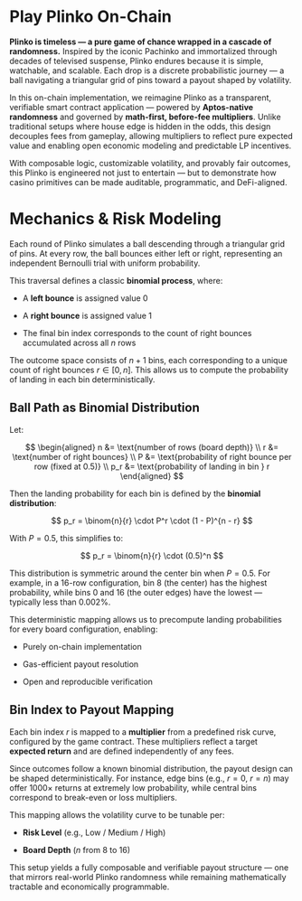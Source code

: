 # Play Plinko On-Chain

**Plinko is timeless — a pure game of chance wrapped in a cascade of randomness.** Inspired by the iconic Pachinko and immortalized through decades of televised suspense, Plinko endures because it is simple, watchable, and scalable. Each drop is a discrete probabilistic journey — a ball navigating a triangular grid of pins toward a payout shaped by volatility.

In this on-chain implementation, we reimagine Plinko as a transparent, verifiable smart contract application — powered by **Aptos-native randomness** and governed by **math-first, before-fee multipliers**. Unlike traditional setups where house edge is hidden in the odds, this design decouples fees from gameplay, allowing multipliers to reflect pure expected value and enabling open economic modeling and predictable LP incentives.

With composable logic, customizable volatility, and provably fair outcomes, this Plinko is engineered not just to entertain — but to demonstrate how casino primitives can be made auditable, programmatic, and DeFi-aligned.

# Mechanics & Risk Modeling

Each round of Plinko simulates a ball descending through a triangular grid of pins. At every row, the ball bounces either left or right, representing an independent Bernoulli trial with uniform probability.

This traversal defines a classic **binomial process**, where:

- A **left bounce** is assigned value $0$
    
- A **right bounce** is assigned value $1$
    
- The final bin index corresponds to the count of right bounces accumulated across all $n$ rows

The outcome space consists of $n + 1$ bins, each corresponding to a unique count of right bounces $r \in [0, n]$. This allows us to compute the probability of landing in each bin deterministically.

## Ball Path as Binomial Distribution

Let:

$$
\begin{aligned}
n &= \text{number of rows (board depth)} \\
r &= \text{number of right bounces} \\
P &= \text{probability of right bounce per row (fixed at 0.5)} \\
p_r &= \text{probability of landing in bin } r
\end{aligned}
$$

Then the landing probability for each bin is defined by the **binomial distribution**:

$$
p_r = \binom{n}{r} \cdot P^r \cdot (1 - P)^{n - r}
$$

With $P=0.5$, this simplifies to:

$$
p_r = \binom{n}{r} \cdot (0.5)^n
$$

This distribution is symmetric around the center bin when $P=0.5$. For example, in a 16-row configuration, bin $8$ (the center) has the highest probability, while bins $0$ and $16$ (the outer edges) have the lowest — typically less than 0.002%.

This deterministic mapping allows us to precompute landing probabilities for every board configuration, enabling:

- Purely on-chain implementation
    
- Gas-efficient payout resolution
    
- Open and reproducible verification

## Bin Index to Payout Mapping

Each bin index $r$ is mapped to a **multiplier** from a predefined risk curve, configured by the game contract. These multipliers reflect a target **expected return** and are defined independently of any fees.

Since outcomes follow a known binomial distribution, the payout design can be shaped deterministically. For instance, edge bins (e.g., $r = 0$, $r = n$) may offer 1000× returns at extremely low probability, while central bins correspond to break-even or loss multipliers.

This mapping allows the volatility curve to be tunable per:

- **Risk Level** (e.g., Low / Medium / High)
    
- **Board Depth** ($n$ from 8 to 16)

This setup yields a fully composable and verifiable payout structure — one that mirrors real-world Plinko randomness while remaining mathematically tractable and economically programmable.
